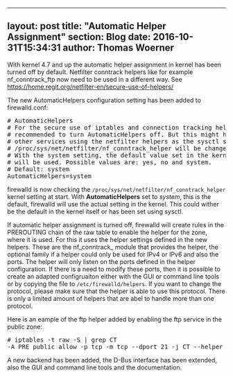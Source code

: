 
---
layout: post
title: "Automatic Helper Assignment"
section: Blog
date: 2016-10-31T15:34:31
author: Thomas Woerner
---

With kernel 4.7 and up the automatic helper assignment in kernel has been turned off by default. Netfilter conntrack helpers like for example nf_conntrack_ftp now need to be used in a different way. See https://home.regit.org/netfilter-en/secure-use-of-helpers/

The new AutomaticHelpers configuration setting has been added to firewalld.conf:

<pre>
# AutomaticHelpers
# For the secure use of iptables and connection tracking helpers it is
# recommended to turn AutomaticHelpers off. But this might have side effects on
# other services using the netfilter helpers as the sysctl setting in
# /proc/sys/net/netfilter/nf_conntrack_helper will be changed.
# With the system setting, the default value set in the kernel or with sysctl
# will be used. Possible values are: yes, no and system.
# Default: system
AutomaticHelpers=system
</pre>

firewalld is now checking the `/proc/sys/net/netfilter/nf_conntrack_helper` kernel setting at start. With **AutomaticHelpers** set to *system*, this is the default, firewalld will use the actual setting in the kernel. This could wither be the default in the kernel itself or has been set using sysctl.

If automatic helper assignment is turned off, firewalld will create rules in the PREROUTING chain of the raw table to enable the helper for the zone, where it is used. For this it uses the helper settings defined in the new helpers. These are the nf_conntrack_ module that provides the helper, the optional family if a helper could only be used for IPv4 or IPv6 and also the ports. The helper will only listen on the ports defined in the helper configuration. If there is a need to modify these ports, 
then it is possible to create an adapted configruaiton either with the GUI or command line tools or by copying the file to `/etc/firewalld/helpers`. If you want to change the protocol, please make sure that the helper is able to use this protocol. There is only a limited amount of helpers that are abel to handle more than one protocol.

Here is an eample of the ftp helper added by enabling the ftp service in the public zone:

<pre>
# iptables -t raw -S | grep CT
-A PRE_public_allow -p tcp -m tcp --dport 21 -j CT --helper ftp
</pre>

A new backend has been added, the D-Bus interface has been extended, also the GUI and command line tools and the documentation.
